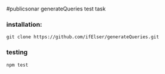 #publicsonar generateQueries test task
### installation:
```
git clone https://github.com/ifElser/generateQueries.git
```
### testing
```
npm test
```
